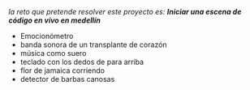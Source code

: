 *la reto que pretende resolver este proyecto es: __Iniciar una escena de código en vivo en medellín__*

- Emocionómetro
- banda sonora de un transplante de corazón
- música como suero
- teclado con los dedos de para arriba
- flor de jamaica corriendo
- detector de barbas canosas
